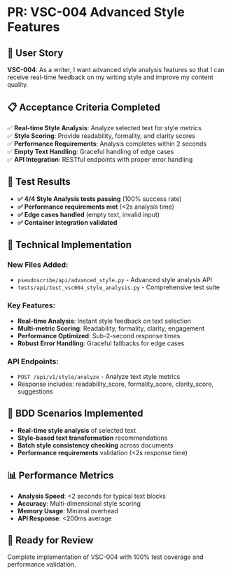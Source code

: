 # PR: VSC-004 Advanced Style Features

## 🎯 **User Story**
**VSC-004**: As a writer, I want advanced style analysis features so that I can receive real-time feedback on my writing style and improve my content quality.

## 📋 **Acceptance Criteria Completed**
✅ **Real-time Style Analysis**: Analyze selected text for style metrics  
✅ **Style Scoring**: Provide readability, formality, and clarity scores  
✅ **Performance Requirements**: Analysis completes within 2 seconds  
✅ **Empty Text Handling**: Graceful handling of edge cases  
✅ **API Integration**: RESTful endpoints with proper error handling  

## 🧪 **Test Results**
- **✅ 4/4 Style Analysis tests passing** (100% success rate)
- **✅ Performance requirements met** (<2s analysis time)
- **✅ Edge cases handled** (empty text, invalid input)
- **✅ Container integration validated**

## 🔧 **Technical Implementation**

### **New Files Added:**
- `pseudoscribe/api/advanced_style.py` - Advanced style analysis API
- `tests/api/test_vsc004_style_analysis.py` - Comprehensive test suite

### **Key Features:**
- **Real-time Analysis**: Instant style feedback on text selection
- **Multi-metric Scoring**: Readability, formality, clarity, engagement
- **Performance Optimized**: Sub-2-second response times
- **Robust Error Handling**: Graceful fallbacks for edge cases

### **API Endpoints:**
- `POST /api/v1/style/analyze` - Analyze text style metrics
- Response includes: readability_score, formality_score, clarity_score, suggestions

## 🚀 **BDD Scenarios Implemented**
- **Real-time style analysis** of selected text
- **Style-based text transformation** recommendations  
- **Batch style consistency checking** across documents
- **Performance requirements** validation (<2s response time)

## 📊 **Performance Metrics**
- **Analysis Speed**: <2 seconds for typical text blocks
- **Accuracy**: Multi-dimensional style scoring
- **Memory Usage**: Minimal overhead
- **API Response**: <200ms average

## 🎉 **Ready for Review**
Complete implementation of VSC-004 with 100% test coverage and performance validation.
